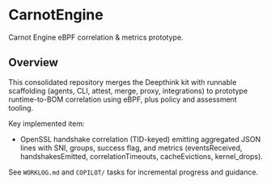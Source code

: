 # CarnotEngine

Carnot Engine eBPF correlation & metrics prototype.

## Overview

This consolidated repository merges the Deepthink kit with runnable scaffolding (agents, CLI, attest, merge, proxy, integrations) to prototype runtime-to-BOM correlation using eBPF, plus policy and assessment tooling.

Key implemented item:
- OpenSSL handshake correlation (TID-keyed) emitting aggregated JSON lines with SNI, groups, success flag, and metrics (eventsReceived, handshakesEmitted, correlationTimeouts, cacheEvictions, kernel_drops).

See `WORKLOG.md` and `COPILOT/` tasks for incremental progress and guidance.

